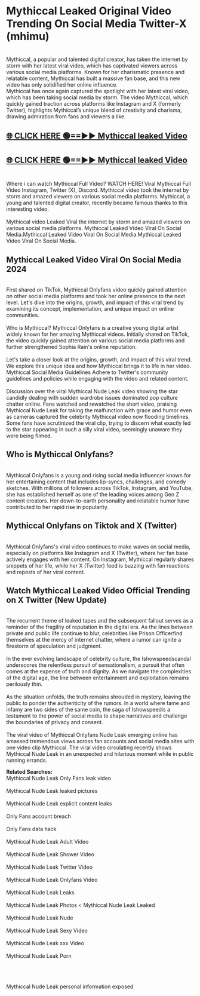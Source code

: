 # Mythiccal Leaked Original Video Trending On Social Media Twitter-X (mhimu)

<br>
Mythiccal, a popular and talented digital creator, has taken the internet by storm with her latest viral video, which has captivated viewers across various social media platforms. Known for her charismatic presence and relatable content, Mythiccal has built a massive fan base, and this new video has only solidified her online influence.
<br>
Mythiccal has once again captured the spotlight with her latest viral video, which has been taking social media by storm. The video Mythiccal, which quickly gained traction across platforms like Instagram and X (formerly Twitter), highlights Mythiccal’s unique blend of creativity and charisma, drawing admiration from fans and viewers a like.
<br>

## [🌐 CLICK HERE 🟢==►►  Mythiccal leaked Video ](https://onlyclips.site?title=Mythiccal&ref=git)

## [🌐 CLICK HERE 🟢==►►  Mythiccal leaked Video ](https://onlyclips.site?title=Mythiccal&ref=git)



<br>
Where i can watch Mythiccal Full Video? WATCH HERE! Viral Mythiccal Full Video Instagram, Twitter (X), Discord. Mythiccal video took the internet by storm and amazed viewers on various social media platforms. Mythiccal, a young and talented digital creator, recently became famous thanks to this interesting video.
<br><br>
Mythiccal video Leaked Viral the internet by storm and amazed viewers on various social media platforms. Mythiccal Leaked Video Viral On Social Media.Mythiccal Leaked Video Viral On Social Media.Mythiccal Leaked Video Viral On Social Media.
<br>

<h2>Mythiccal Leaked Video Viral On Social Media 2024</h2>
<br>
First shared on TikTok, Mythiccal Onlyfans video quickly gained attention on other social media platforms and took her online presence to the next level. Let's dive into the origins, growth, and impact of this viral trend by examining its concept, implementation, and unique impact on online communities.
<br><br>
Who is Mythiccal? Mythiccal Onlyfans is a creative young digital artist widely known for her amazing Mythiccal videos. Initially shared on TikTok, the video quickly gained attention on various social media platforms and further strengthened Sophia Rain's online reputation.
<br><br>
Let's take a closer look at the origins, growth, and impact of this viral trend. We explore this unique idea and how Mythiccal brings it to life in her video. Mythiccal Social Media Guidelines Adhere to Twitter's community guidelines and policies while engaging with the video and related content.
<br><br>
Discussion over the viral Mythiccal Nude Leak video showing the star candidly dealing with sudden wardrobe issues dominated pop culture chatter online. Fans watched and rewatched the short video, praising Mythiccal Nude Leak for taking the malfunction with grace and humor even as cameras captured the celebrity Mythiccal video now flooding timelines. Some fans have scrutinized the viral clip, trying to discern what exactly led to the star appearing in such a silly viral video, seemingly unaware they were being filmed.
<br>

<h2>Who is Mythiccal Onlyfans?</h2>
<br>
Mythiccal Onlyfans is a young and rising social media influencer known for her entertaining content that includes lip-syncs, challenges, and comedy sketches. With millions of followers across TikTok, Instagram, and YouTube, she has established herself as one of the leading voices among Gen Z content creators. Her down-to-earth personality and relatable humor have contributed to her rapid rise in popularity.
<br>
<h2>Mythiccal Onlyfans on Tiktok and X (Twitter)</h2>
<br>
Mythiccal Onlyfans's viral video continues to make waves on social media, especially on platforms like Instagram and X (Twitter), where her fan base actively engages with her content. On Instagram, Mythiccal regularly shares snippets of her life, while her X (Twitter) feed is buzzing with fan reactions and reposts of her viral content.
<br>
<h2>Watch Mythiccal Leaked Video Official Trending on X Twitter (New Update)</h2>
<br>
The recurrent theme of leaked tapes and the subsequent fallout serves as a reminder of the fragility of reputation in the digital era. As the lines between private and public life continue to blur, celebrities like Prison Officerfind themselves at the mercy of internet chatter, where a rumor can ignite a firestorm of speculation and judgment.
<br><br>
In the ever evolving landscape of celebrity culture, the Ishowspeedscandal underscores the relentless pursuit of sensationalism, a pursuit that often comes at the expense of truth and dignity. As we navigate the complexities of the digital age, the line between entertainment and exploitation remains perilously thin.
<br><br>
As the situation unfolds, the truth remains shrouded in mystery, leaving the public to ponder the authenticity of the rumors. In a world where fame and infamy are two sides of the same coin, the saga of Ishowspeedis a testament to the power of social media to shape narratives and challenge the boundaries of privacy and consent.
<br><br>
The viral video of Mythiccal Onlyfans Nude Leak emerging online has amassed tremendous views across fan accounts and social media sites with one video clip Mythiccal. The viral video circulating recently shows Mythiccal Nude Leak in an unexpected and hilarious moment while in public running errands.
<br>

<strong>Related Searches:</strong>
<br>
Mythiccal Nude Leak Only Fans leak video
<br><br>
Mythiccal Nude Leak leaked pictures
<br><br>
Mythiccal Nude Leak explicit content leaks
<br><br>
Only Fans account breach
<br><br>
Only Fans data hack
<br><br>
Mythiccal Nude Leak Adult Video
<br><br>
Mythiccal Nude Leak Shower Video
<br><br>
Mythiccal Nude Leak Twitter Video
<br><br>
Mythiccal Nude Leak Onlyfans Video
<br><br>
Mythiccal Nude Leak Leaks
<br><br>
Mythiccal Nude Leak Photos
<
Mythiccal Nude Leak Leaked
<br><br>
Mythiccal Nude Leak Nude
<br><br>
Mythiccal Nude Leak Sexy Video
<br><br>
Mythiccal Nude Leak xxx Video
<br><br>
Mythiccal Nude Leak Porn
<br><br>

<br><br>
Mythiccal Nude Leak personal information exposed